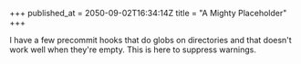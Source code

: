 +++
published_at = 2050-09-02T16:34:14Z
title = "A Mighty Placeholder"
+++

I have a few precommit hooks that do globs on directories
and that doesn't work well when they're empty. This is here
to suppress warnings.
